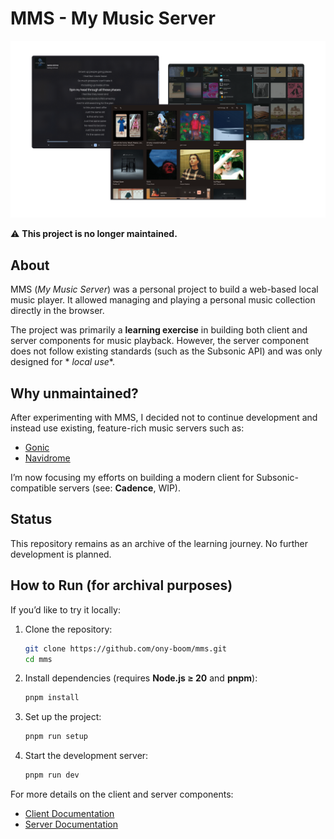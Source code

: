 # MMS - My Music Server

![Demo](./apps/client/assets/banner.png)

⚠️ **This project is no longer maintained.**

## About

MMS (*My Music Server*) was a personal project to build a web-based local music player.
It allowed managing and playing a personal music collection directly in the browser.

The project was primarily a **learning exercise** in building both client and server components for music playback.
However, the server component does not follow existing standards (such as the Subsonic API) and was only designed for *
*local use**.

## Why unmaintained?

After experimenting with MMS, I decided not to continue development and instead use existing, feature-rich music servers
such as:

* [Gonic](https://github.com/sentriz/gonic)
* [Navidrome](https://www.navidrome.org/)

I’m now focusing my efforts on building a modern client for Subsonic-compatible servers (see: **Cadence**, WIP).

## Status

This repository remains as an archive of the learning journey.
No further development is planned.

## How to Run (for archival purposes)

If you’d like to try it locally:

1. Clone the repository:

   ```sh
   git clone https://github.com/ony-boom/mms.git
   cd mms
   ```

2. Install dependencies (requires **Node.js ≥ 20** and **pnpm**):

   ```sh
   pnpm install
   ```

3. Set up the project:

   ```sh
   pnpm run setup
   ```

4. Start the development server:

   ```sh
   pnpm run dev
   ```

For more details on the client and server components:

* [Client Documentation](./apps/client/README.md)
* [Server Documentation](./apps/server/README.md)
